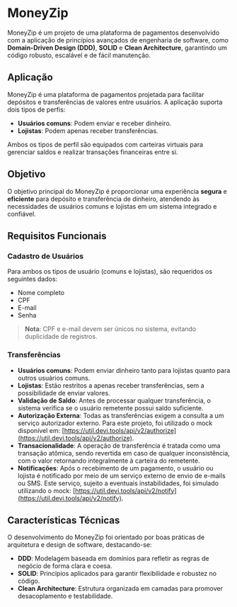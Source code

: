 # MoneyZip

MoneyZip é um projeto de uma plataforma de pagamentos desenvolvido com a aplicação de princípios avançados de engenharia de software, como **Domain-Driven Design (DDD)**, **SOLID** e **Clean Architecture**, garantindo um código robusto, escalável e de fácil manutenção.

## Aplicação

MoneyZip é uma plataforma de pagamentos projetada para facilitar depósitos e transferências de valores entre usuários. A aplicação suporta dois tipos de perfis:

- **Usuários comuns**: Podem enviar e receber dinheiro.
- **Lojistas**: Podem apenas receber transferências.

Ambos os tipos de perfil são equipados com carteiras virtuais para gerenciar saldos e realizar transações financeiras entre si.

## Objetivo

O objetivo principal do MoneyZip é proporcionar uma experiência **segura** e **eficiente** para depósito e transferência de dinheiro, atendendo às necessidades de usuários comuns e lojistas em um sistema integrado e confiável.

## Requisitos Funcionais

### Cadastro de Usuários

Para ambos os tipos de usuário (comuns e lojistas), são requeridos os seguintes dados:

- Nome completo
- CPF
- E-mail
- Senha

> **Nota**: CPF e e-mail devem ser únicos no sistema, evitando duplicidade de registros.

### Transferências

- **Usuários comuns**: Podem enviar dinheiro tanto para lojistas quanto para outros usuários comuns.
- **Lojistas**: Estão restritos a apenas receber transferências, sem a possibilidade de enviar valores.
- **Validação de Saldo**: Antes de processar qualquer transferência, o sistema verifica se o usuário remetente possui saldo suficiente.
- **Autorização Externa**: Todas as transferências exigem a consulta a um serviço autorizador externo. Para este projeto, foi utilizado o mock disponível em: [https://util.devi.tools/api/v2/authorize](https://util.devi.tools/api/v2/authorize).
- **Transacionalidade**: A operação de transferência é tratada como uma transação atômica, sendo revertida em caso de qualquer inconsistência, com o valor retornando integralmente à carteira do remetente.
- **Notificações**: Após o recebimento de um pagamento, o usuário ou lojista é notificado por meio de um serviço externo de envio de e-mails ou SMS. Este serviço, sujeito a eventuais instabilidades, foi simulado utilizando o mock: [https://util.devi.tools/api/v2/notify](https://util.devi.tools/api/v2/notify).

## Características Técnicas

O desenvolvimento do MoneyZip foi orientado por boas práticas de arquitetura e design de software, destacando-se:

- **DDD**: Modelagem baseada em domínios para refletir as regras de negócio de forma clara e coesa.
- **SOLID**: Princípios aplicados para garantir flexibilidade e robustez no código.
- **Clean Architecture**: Estrutura organizada em camadas para promover desacoplamento e testabilidade.
